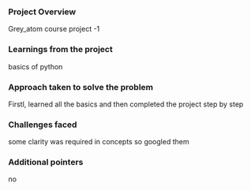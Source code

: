 ### Project Overview

 Grey_atom course project -1 


### Learnings from the project

 basics of python


### Approach taken to solve the problem

 Firstl, learned all the basics and then completed the project step by step


### Challenges faced

 some clarity was required in concepts so googled them


### Additional pointers

 no


